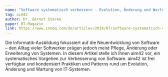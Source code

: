 ```yaml
---
name: "Software systematisch verbessern - Evolution, Änderung und Wartung, aber richtig!"
tag: aim42
author: Dr. Gernot Starke
paper: BT-Magazin
link: https://www.innoq.com/de/articles/2014/07/software-systematisch-verbessern/
---
```

Die Informatik-Ausbildung fokussiert auf die Neuentwicklung von Software – 
den Alltag vieler Softwerker prägen jedoch meist Pflege, Änderung oder Erweiterung von Systemen. 
In diesem Artikel stelle ich Ihnen aim42 vor, ein systematisches Vorgehen zur Verbesserung von Software. 
aim42 ist frei verfügbar und kondensiert Praktiken und Patterns rund um Evolution, Änderung und Wartung von IT-Systemen.
